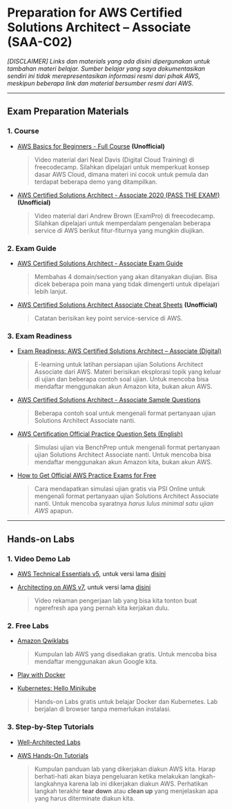 # Preparation for AWS Certified Solutions Architect – Associate (SAA-C02)
_[DISCLAIMER] Links dan materials yang ada disini dipergunakan untuk tambahan materi belajar. Sumber belajar yang saya dokumentasikan sendiri ini tidak merepresentasikan informasi resmi dari pihak AWS, meskipun beberapa link dan material bersumber resmi dari AWS._

---
## Exam Preparation Materials
### 1. Course
- [AWS Basics for Beginners - Full Course](https://www.youtube.com/watch?v=ulprqHHWlng&ab_channel=freeCodeCamp.org) **(Unofficial)**

    > Video material dari Neal Davis (Digital Cloud Training) di freecodecamp. Silahkan dipelajari untuk memperkuat konsep dasar AWS Cloud, dimana materi ini cocok untuk pemula dan terdapat beberapa demo yang ditampilkan.

- [AWS Certified Solutions Architect - Associate 2020 (PASS THE EXAM!)](https://www.youtube.com/watch?v=Ia-UEYYR44s&ab_channel=freeCodeCamp.org) **(Unofficial)**

    > Video material dari Andrew Brown (ExamPro) di freecodecamp. Silahkan dipelajari untuk memperdalam pengenalan beberapa service di AWS berikut fitur-fiturnya yang mungkin diujikan.

### 2. Exam Guide
- [AWS Certified Solutions Architect - Associate Exam Guide](https://d1.awsstatic.com/training-and-certification/docs-sa-assoc/AWS-Certified-Solutions-Architect-Associate_Exam-Guide.pdf)

    > Membahas 4 domain/section yang akan ditanyakan diujian. Bisa dicek beberapa poin mana yang tidak dimengerti untuk dipelajari lebih lanjut.

- [AWS Certified Solutions Architect Associate Cheat Sheets](https://digitalcloud.training/certification-training/aws-solutions-architect-associate) **(Unofficial)**

    > Catatan berisikan key point service-service di AWS.

### 3. Exam Readiness
- [Exam Readiness: AWS Certified Solutions Architect – Associate (Digital)](https://explore.skillbuilder.aws/learn/course/internal/view/elearning/125/exam-readiness-aws-certified-solutions-architect-associate-digital/enroll)

    > E-learning untuk latihan persiapan ujian Solutions Architect Associate dari AWS. Materi berisikan eksplorasi topik yang keluar di ujian dan beberapa contoh soal ujian. Untuk mencoba bisa mendaftar menggunakan akun Amazon kita, bukan akun AWS.

- [AWS Certified Solutions Architect - Associate Sample Questions](https://d1.awsstatic.com/training-and-certification/docs-sa-assoc/AWS-Certified-Solutions-Architect-Associate_Sample-Questions.pdf)

    > Beberapa contoh soal untuk mengenali format pertanyaan ujian Solutions Architect Associate nanti.

- [AWS Certification Official Practice Question Sets (English)](https://explore.skillbuilder.aws/learn/course/internal/view/elearning/9153/aws-certification-official-practice-question-sets-english)

    > Simulasi ujian via BenchPrep untuk mengenali format pertanyaan ujian Solutions Architect Associate nanti. Untuk mencoba bisa mendaftar menggunakan akun Amazon kita, bukan akun AWS.

- [How to Get Official AWS Practice Exams for Free](https://www.youtube.com/watch?v=fR-sjK2u6D4&ab_channel=SkillFillip)

    > Cara mendapatkan simulasi ujian gratis via PSI Online untuk mengenali format pertanyaan ujian Solutions Architect Associate nanti. Untuk mencoba syaratnya *harus lulus minimal satu ujian AWS* apapun.
---
## Hands-on Labs
### 1. Video Demo Lab
- [AWS Technical Essentials v5](http://bit.ly/tesslabs5), untuk versi lama [disini](http://bit.ly/tesslabs)
- [Architecting on AWS v7](http://bit.ly/arclabv7), untuk versi lama [disini](http://bit.ly/arclabs)

    > Video rekaman pengerjaan lab yang bisa kita tonton buat ngerefresh apa yang pernah kita kerjakan dulu.

### 2. Free Labs
- [Amazon Qwiklabs](https://amazon.qwiklabs.com/catalog?price%5B%5D=free)

    > Kumpulan lab AWS yang disediakan gratis. Untuk mencoba bisa mendaftar menggunakan akun Google kita.

- [Play with Docker](https://labs.play-with-docker.com/)
- [Kubernetes: Hello Minikube](https://kubernetes.io/docs/tutorials/hello-minikube/)

    > Hands-on Labs gratis untuk belajar Docker dan Kubernetes. Lab berjalan di browser tanpa memerlukan instalasi.

### 3. Step-by-Step Tutorials
- [Well-Architected Labs](https://www.wellarchitectedlabs.com)
- [AWS Hands-On Tutorials](https://aws.amazon.com/getting-started/hands-on)

    > Kumpulan panduan lab yang dikerjakan diakun AWS kita. Harap berhati-hati akan biaya pengeluaran ketika melakukan langkah-langkahnya karena lab ini dikerjakan diakun AWS. Perhatikan langkah terakhir **tear down** atau **clean up** yang menjelaskan apa yang harus diterminate diakun kita.
